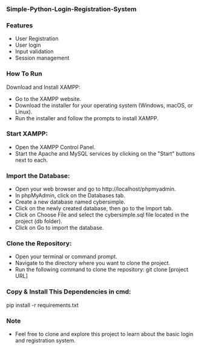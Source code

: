 ### Simple-Python-Login-Registration-System

### Features
- User Registration
- User login
- Input validation
- Session management

### How To Run
Download and Install XAMPP:
- Go to the XAMPP website.
- Download the installer for your operating system (Windows, macOS, or Linux).
- Run the installer and follow the prompts to install XAMPP.

### Start XAMPP:
- Open the XAMPP Control Panel.
- Start the Apache and MySQL services by clicking on the "Start" buttons next to each.

### Import the Database:
- Open your web browser and go to http://localhost/phpmyadmin.
- In phpMyAdmin, click on the Databases tab.
- Create a new database named cybersimple.
- Click on the newly created database, then go to the Import tab.
- Click on Choose File and select the cybersimple.sql file located in the project (db folder).
- Click on Go to import the database.

### Clone the Repository:
- Open your terminal or command prompt.
- Navigate to the directory where you want to clone the project.
- Run the following command to clone the repository:
git clone [project URL]

### Copy & Install This Dependencies in cmd:
pip install -r requirements.txt

### Note
- Feel free to clone and explore this project to learn about the basic login and registration system.



